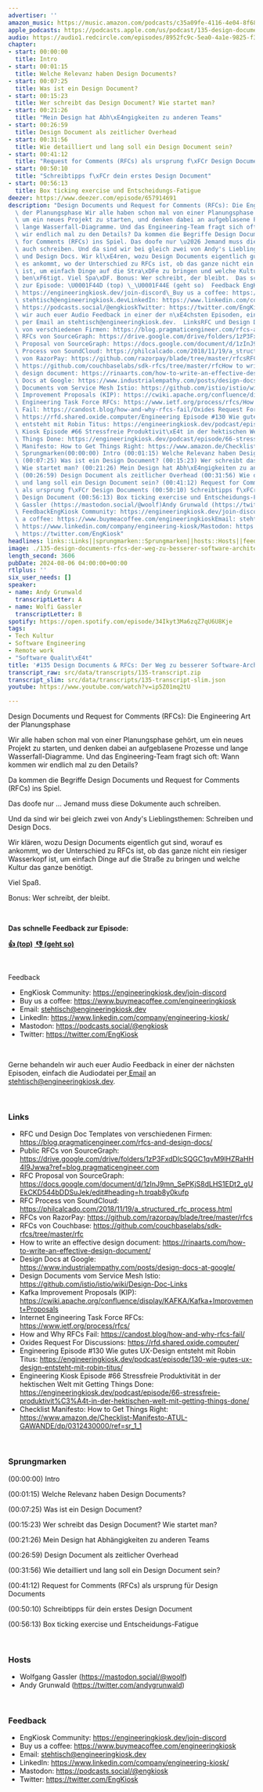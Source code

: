 ```yaml
---
advertiser: ''
amazon_music: https://music.amazon.com/podcasts/c35a09fe-4116-4e04-8f68-77d61b112e46/episodes/d55afa90-10e6-40b2-92fd-df220c62a82c/engineering-kiosk-135-design-documents-rfcs-der-weg-zu-besserer-software-architektur
apple_podcasts: https://podcasts.apple.com/us/podcast/135-design-documents-rfcs-der-weg-zu-besserer-software/id1603082924?i=1000664438731&uo=4
audio: https://audio1.redcircle.com/episodes/8952fc9c-5ea0-4a1e-9825-f372d9f6f734/stream.mp3
chapter:
- start: 00:00:00
  title: Intro
- start: 00:01:15
  title: Welche Relevanz haben Design Documents?
- start: 00:07:25
  title: Was ist ein Design Document?
- start: 00:15:23
  title: Wer schreibt das Design Document? Wie startet man?
- start: 00:21:26
  title: "Mein Design hat Abh\xE4ngigkeiten zu anderen Teams"
- start: 00:26:59
  title: Design Document als zeitlicher Overhead
- start: 00:31:56
  title: Wie detailliert und lang soll ein Design Document sein?
- start: 00:41:12
  title: "Request for Comments (RFCs) als ursprung f\xFCr Design Documents"
- start: 00:50:10
  title: "Schreibtipps f\xFCr dein erstes Design Document"
- start: 00:56:13
  title: Box ticking exercise und Entscheidungs-Fatigue
deezer: https://www.deezer.com/episode/657914691
description: "Design Documents und Request for Comments (RFCs): Die Engineering Art\
  \ der Planungsphase Wir alle haben schon mal von einer Planungsphase geh\xF6rt,\
  \ um ein neues Projekt zu starten, und denken dabei an aufgeblasene Prozesse und\
  \ lange Wasserfall-Diagramme. Und das Engineering-Team fragt sich oft: Wann kommen\
  \ wir endlich mal zu den Details? Da kommen die Begriffe Design Documents und Request\
  \ for Comments (RFCs) ins Spiel. Das doofe nur \u2026 Jemand muss diese Dokumente\
  \ auch schreiben. Und da sind wir bei gleich zwei von Andy's Lieblingsthemen: Schreiben\
  \ und Design Docs. Wir kl\xE4ren, wozu Design Documents eigentlich gut sind, worauf\
  \ es ankommt, wo der Unterschied zu RFCs ist, ob das ganze nicht ein riesiger Wasserkopf\
  \ ist, um einfach Dinge auf die Stra\xDFe zu bringen und welche Kultur das ganze\
  \ ben\xF6tigt. Viel Spa\xDF. Bonus: Wer schreibt, der bleibt.  Das schnelle Feedback\
  \ zur Episode: \U0001F44D (top) \_\U0001F44E (geht so)  Feedback EngKiosk Community:\
  \ https://engineeringkiosk.dev/join-discord\_Buy us a coffee: https://www.buymeacoffee.com/engineeringkioskEmail:\
  \ stehtisch@engineeringkiosk.devLinkedIn: https://www.linkedin.com/company/engineering-kiosk/Mastodon:\
  \ https://podcasts.social/@engkioskTwitter: https://twitter.com/EngKiosk Gerne behandeln\
  \ wir auch euer Audio Feedback in einer der n\xE4chsten Episoden, einfach die Audiodatei\
  \ per Email an stehtisch@engineeringkiosk.dev.  LinksRFC und Design Doc Templates\
  \ von verschiedenen Firmen: https://blog.pragmaticengineer.com/rfcs-and-design-docs/Public\
  \ RFCs von SourceGraph: https://drive.google.com/drive/folders/1zP3FxdDlcSQGC1qvM9lHZRaHH4I9Jwwa?ref=blog.pragmaticengineer.comRFC\
  \ Proposal von SourceGraph: https://docs.google.com/document/d/1zInJ9mn_SePKjS8dLHS1EDt2_gUEkCKD544bDDSuJek/edit#heading=h.trqab8y0kufpRFC\
  \ Process von SoundCloud: https://philcalcado.com/2018/11/19/a_structured_rfc_process.htmlRFCs\
  \ von RazorPay: https://github.com/razorpay/blade/tree/master/rfcsRFCs von Couchbase:\
  \ https://github.com/couchbaselabs/sdk-rfcs/tree/master/rfcHow to write an effective\
  \ design document: https://rinaarts.com/how-to-write-an-effective-design-document/Design\
  \ Docs at Google: https://www.industrialempathy.com/posts/design-docs-at-google/Design\
  \ Documents vom Service Mesh Istio: https://github.com/istio/istio/wiki/Design-Doc-LinksKafka\
  \ Improvement Proposals (KIP): https://cwiki.apache.org/confluence/display/KAFKA/Kafka+Improvement+ProposalsInternet\
  \ Engineering Task Force RFCs: https://www.ietf.org/process/rfcs/How and Why RFCs\
  \ Fail: https://candost.blog/how-and-why-rfcs-fail/Oxides Request For Discussions:\
  \ https://rfd.shared.oxide.computer/Engineering Episode #130 Wie gutes UX-Design\
  \ entsteht mit Robin Titus: https://engineeringkiosk.dev/podcast/episode/130-wie-gutes-ux-design-entsteht-mit-robin-titus/Engineering\
  \ Kiosk Episode #66 Stressfreie Produktivit\xE4t in der hektischen Welt mit Getting\
  \ Things Done: https://engineeringkiosk.dev/podcast/episode/66-stressfreie-produktivit%C3%A4t-in-der-hektischen-welt-mit-getting-things-done/Checklist\
  \ Manifesto: How to Get Things Right: https://www.amazon.de/Checklist-Manifesto-ATUL-GAWANDE/dp/0312430000/ref=sr_1_1\
  \ Sprungmarken(00:00:00) Intro (00:01:15) Welche Relevanz haben Design Documents?\
  \ (00:07:25) Was ist ein Design Document? (00:15:23) Wer schreibt das Design Document?\
  \ Wie startet man? (00:21:26) Mein Design hat Abh\xE4ngigkeiten zu anderen Teams\
  \ (00:26:59) Design Document als zeitlicher Overhead (00:31:56) Wie detailliert\
  \ und lang soll ein Design Document sein? (00:41:12) Request for Comments (RFCs)\
  \ als ursprung f\xFCr Design Documents (00:50:10) Schreibtipps f\xFCr dein erstes\
  \ Design Document (00:56:13) Box ticking exercise und Entscheidungs-Fatigue  HostsWolfgang\
  \ Gassler (https://mastodon.social/@woolf)Andy Grunwald (https://twitter.com/andygrunwald)\
  \ FeedbackEngKiosk Community: https://engineeringkiosk.dev/join-discord\_Buy us\
  \ a coffee: https://www.buymeacoffee.com/engineeringkioskEmail: stehtisch@engineeringkiosk.devLinkedIn:\
  \ https://www.linkedin.com/company/engineering-kiosk/Mastodon: https://podcasts.social/@engkioskTwitter:\
  \ https://twitter.com/EngKiosk"
headlines: links::Links||sprungmarken::Sprungmarken||hosts::Hosts||feedback::Feedback
image: ./135-design-documents-rfcs-der-weg-zu-besserer-software-architektur.jpg
length_second: 3606
pubDate: 2024-08-06 04:00:00+00:00
rtlplus: ''
six_user_needs: []
speaker:
- name: Andy Grunwald
  transcriptLetter: A
- name: Wolfi Gassler
  transcriptLetter: B
spotify: https://open.spotify.com/episode/34Ikyt3Ma6zqZ7qU6U8Kje
tags:
- Tech Kultur
- Software Engineering
- Remote work
- "Software Qualit\xE4t"
title: '#135 Design Documents & RFCs: Der Weg zu besserer Software-Architektur'
transcript_raw: src/data/transcripts/135-transcript.zip
transcript_slim: src/data/transcripts/135-transcript-slim.json
youtube: https://www.youtube.com/watch?v=ip5Z01mq2tU

---
```

<p>Design Documents und Request for Comments (RFCs): Die Engineering Art der Planungsphase</p><p>Wir alle haben schon mal von einer Planungsphase gehört, um ein neues Projekt zu starten, und denken dabei an aufgeblasene Prozesse und lange Wasserfall-Diagramme. Und das Engineering-Team fragt sich oft: Wann kommen wir endlich mal zu den Details?</p><p>Da kommen die Begriffe Design Documents und Request for Comments (RFCs) ins Spiel.</p><p>Das doofe nur … Jemand muss diese Dokumente auch schreiben.</p><p>Und da sind wir bei gleich zwei von Andy&#39;s Lieblingsthemen: Schreiben und Design Docs.</p><p>Wir klären, wozu Design Documents eigentlich gut sind, worauf es ankommt, wo der Unterschied zu RFCs ist, ob das ganze nicht ein riesiger Wasserkopf ist, um einfach Dinge auf die Straße zu bringen und welche Kultur das ganze benötigt.</p><p>Viel Spaß.</p><p>Bonus: Wer schreibt, der bleibt.</p><p><br></p><p><strong>Das schnelle Feedback zur Episode:</strong></p><p><a href="https://api.openpodcast.dev/feedback/135/upvote" rel="nofollow"><strong>👍 (top)</strong></a><strong> </strong><a href="https://api.openpodcast.dev/feedback/18/downvote" rel="nofollow"><strong> </strong></a><a href="https://api.openpodcast.dev/feedback/135/downvote" rel="nofollow"><strong>👎 (geht so)</strong></a></p><p><br></p><p>Feedback</p><ul><li>EngKiosk Community: <a href="https://engineeringkiosk.dev/join-discord">https://engineeringkiosk.dev/join-discord</a> </li><li>Buy us a coffee: <a href="https://www.buymeacoffee.com/engineeringkiosk" rel="nofollow">https://www.buymeacoffee.com/engineeringkiosk</a></li><li>Email: <a href="mailto:stehtisch@engineeringkiosk.dev" rel="nofollow">stehtisch@engineeringkiosk.dev</a></li><li>LinkedIn: <a href="https://www.linkedin.com/company/engineering-kiosk/" rel="nofollow">https://www.linkedin.com/company/engineering-kiosk/</a></li><li>Mastodon: <a href="https://podcasts.social/@engkiosk" rel="nofollow">https://podcasts.social/@engkiosk</a></li><li>Twitter: <a href="https://twitter.com/EngKiosk" rel="nofollow">https://twitter.com/EngKiosk</a></li></ul><p><br></p><p>Gerne behandeln wir auch euer Audio Feedback in einer der nächsten Episoden, einfach die Audiodatei per<a href="https://engineeringkiosk.dev/kontakt/"> Email</a> an <a href="mailto:stehtisch@engineeringkiosk.dev" rel="nofollow">stehtisch@engineeringkiosk.dev</a>.</p><p><br></p><h3 id="links">Links</h3><ul><li>RFC und Design Doc Templates von verschiedenen Firmen: <a href="https://blog.pragmaticengineer.com/rfcs-and-design-docs/" rel="nofollow">https://blog.pragmaticengineer.com/rfcs-and-design-docs/</a></li><li>Public RFCs von SourceGraph: <a href="https://drive.google.com/drive/folders/1zP3FxdDlcSQGC1qvM9lHZRaHH4I9Jwwa?ref=blog.pragmaticengineer.com" rel="nofollow">https://drive.google.com/drive/folders/1zP3FxdDlcSQGC1qvM9lHZRaHH4I9Jwwa?ref=blog.pragmaticengineer.com</a></li><li>RFC Proposal von SourceGraph: <a href="https://docs.google.com/document/d/1zInJ9mn_SePKjS8dLHS1EDt2_gUEkCKD544bDDSuJek/edit#heading=h.trqab8y0kufp" rel="nofollow">https://docs.google.com/document/d/1zInJ9mn_SePKjS8dLHS1EDt2_gUEkCKD544bDDSuJek/edit#heading=h.trqab8y0kufp</a></li><li>RFC Process von SoundCloud: <a href="https://philcalcado.com/2018/11/19/a_structured_rfc_process.html" rel="nofollow">https://philcalcado.com/2018/11/19/a_structured_rfc_process.html</a></li><li>RFCs von RazorPay: <a href="https://github.com/razorpay/blade/tree/master/rfcs" rel="nofollow">https://github.com/razorpay/blade/tree/master/rfcs</a></li><li>RFCs von Couchbase: <a href="https://github.com/couchbaselabs/sdk-rfcs/tree/master/rfc" rel="nofollow">https://github.com/couchbaselabs/sdk-rfcs/tree/master/rfc</a></li><li>How to write an effective design document: <a href="https://rinaarts.com/how-to-write-an-effective-design-document/" rel="nofollow">https://rinaarts.com/how-to-write-an-effective-design-document/</a></li><li>Design Docs at Google: <a href="https://www.industrialempathy.com/posts/design-docs-at-google/" rel="nofollow">https://www.industrialempathy.com/posts/design-docs-at-google/</a></li><li>Design Documents vom Service Mesh Istio: <a href="https://github.com/istio/istio/wiki/Design-Doc-Links" rel="nofollow">https://github.com/istio/istio/wiki/Design-Doc-Links</a></li><li>Kafka Improvement Proposals (KIP): <a href="https://cwiki.apache.org/confluence/display/KAFKA/Kafka+Improvement+Proposals" rel="nofollow">https://cwiki.apache.org/confluence/display/KAFKA/Kafka+Improvement+Proposals</a></li><li>Internet Engineering Task Force RFCs: <a href="https://www.ietf.org/process/rfcs/" rel="nofollow">https://www.ietf.org/process/rfcs/</a></li><li>How and Why RFCs Fail: <a href="https://candost.blog/how-and-why-rfcs-fail/" rel="nofollow">https://candost.blog/how-and-why-rfcs-fail/</a></li><li>Oxides Request For Discussions: <a href="https://rfd.shared.oxide.computer/" rel="nofollow">https://rfd.shared.oxide.computer/</a></li><li>Engineering Episode #130 Wie gutes UX-Design entsteht mit Robin Titus: <a href="https://engineeringkiosk.dev/podcast/episode/130-wie-gutes-ux-design-entsteht-mit-robin-titus/">https://engineeringkiosk.dev/podcast/episode/130-wie-gutes-ux-design-entsteht-mit-robin-titus/</a></li><li>Engineering Kiosk Episode #66 Stressfreie Produktivität in der hektischen Welt mit Getting Things Done: <a href="https://engineeringkiosk.dev/podcast/episode/66-stressfreie-produktivit%C3%A4t-in-der-hektischen-welt-mit-getting-things-done/">https://engineeringkiosk.dev/podcast/episode/66-stressfreie-produktivit%C3%A4t-in-der-hektischen-welt-mit-getting-things-done/</a></li><li>Checklist Manifesto: How to Get Things Right: <a href="https://www.amazon.de/Checklist-Manifesto-ATUL-GAWANDE/dp/0312430000/ref=sr_1_1" rel="nofollow">https://www.amazon.de/Checklist-Manifesto-ATUL-GAWANDE/dp/0312430000/ref=sr_1_1</a></li></ul><p><br></p><h3 id="sprungmarken">Sprungmarken</h3><p>(00:00:00) Intro</p><p>(00:01:15) Welche Relevanz haben Design Documents?</p><p>(00:07:25) Was ist ein Design Document?</p><p>(00:15:23) Wer schreibt das Design Document? Wie startet man?</p><p>(00:21:26) Mein Design hat Abhängigkeiten zu anderen Teams</p><p>(00:26:59) Design Document als zeitlicher Overhead</p><p>(00:31:56) Wie detailliert und lang soll ein Design Document sein?</p><p>(00:41:12) Request for Comments (RFCs) als ursprung für Design Documents</p><p>(00:50:10) Schreibtipps für dein erstes Design Document</p><p>(00:56:13) Box ticking exercise und Entscheidungs-Fatigue</p><p><br></p><h3 id="hosts">Hosts</h3><ul><li>Wolfgang Gassler (<a href="https://mastodon.social/@woolf" rel="nofollow">https://mastodon.social/@woolf</a>)</li><li>Andy Grunwald (<a href="https://twitter.com/andygrunwald" rel="nofollow">https://twitter.com/andygrunwald</a>)</li></ul><p><br></p><h3 id="feedback">Feedback</h3><ul><li>EngKiosk Community: <a href="https://engineeringkiosk.dev/join-discord">https://engineeringkiosk.dev/join-discord</a> </li><li>Buy us a coffee: <a href="https://www.buymeacoffee.com/engineeringkiosk" rel="nofollow">https://www.buymeacoffee.com/engineeringkiosk</a></li><li>Email: <a href="mailto:stehtisch@engineeringkiosk.dev" rel="nofollow">stehtisch@engineeringkiosk.dev</a></li><li>LinkedIn: <a href="https://www.linkedin.com/company/engineering-kiosk/" rel="nofollow">https://www.linkedin.com/company/engineering-kiosk/</a></li><li>Mastodon: <a href="https://podcasts.social/@engkiosk" rel="nofollow">https://podcasts.social/@engkiosk</a></li><li>Twitter: <a href="https://twitter.com/EngKiosk" rel="nofollow">https://twitter.com/EngKiosk</a></li></ul>